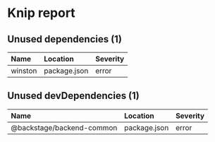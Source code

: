 # Knip report

## Unused dependencies (1)

| Name    | Location     | Severity |
| :------ | :----------- | :------- |
| winston | package.json | error    |

## Unused devDependencies (1)

| Name                      | Location     | Severity |
| :------------------------ | :----------- | :------- |
| @backstage/backend-common | package.json | error    |

